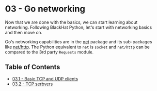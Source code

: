 # 03 - Go networking
Now that we are done with the basics, we can start learning about networking. Following BlackHat Python, let's start with networking basics and then move on.

Go's networking capabilities are in the [net][net-pkg] package and its sub-packages like [net/http][net-http-pkg]. The Python equivalent to `net` is `socket` and `net/http` can be compared to the 3rd party `Requests` module.

## Table of Contents

- [03.1 - Basic TCP and UDP clients](03.1.md)
- [03.2 - TCP serbvers](03.2.md)

<!-- Links -->

[net-pkg]: https://golang.org/pkg/net/
[net-http-pkg]: https://golang.org/pkg/net/http/
